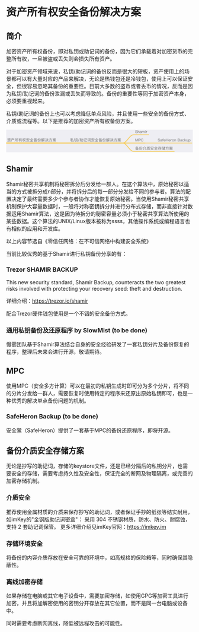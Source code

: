 # 资产所有权安全备份解决方案

## 简介
加密资产所有权备份，即对私钥或助记词的备份，因为它们承载着对加密货币的完整所有权，一旦被盗或丢失则会损失所有资产。

对于加密资产领域来说，私钥/助记词的备份反而是很大的短板，资产使用上的场景都可以有大量对应的产品来解决，无论是热钱包还是冷钱包，使用上可以保证安全，但很容易忽略其备份的重要性。目前大多数的盗币或者丢币的情况，反而是因为私钥/助记词的备份泄漏或丢失而导致的。备份的重要性等同于加密资产本身，必须要重视起来。

私钥/助记词的备份上也可以考虑降低单点风险，并且使用一些安全的备份方式、介质或流程等。以下是推荐的加密资产所有权备份方案。

![](images/Backup1.png)

## Shamir
Shamir秘密共享机制将秘密拆分后分发给一群人。在这个算法中，原始秘密以适当的方式被拆分成n部分，并将拆分后的每一部分分发给不同的参与者。算法的配置决定了最终需要多少个参与者协作才能恢复原始秘密。当使用Shamir秘密共享机制保护大容量数据时，一般将对称密钥拆分并进行分布式存储，而非直接针对数据运用Shamir算法，这是因为待拆分的秘密容量必须小于秘密共享算法所使用的某些数据。这个算法的UNIX/Linux版本被称为ssss，其他操作系统或编程语言也有相似的应用和开发库。

以上内容节选自《零信任网络：在不可信网络中构建安全系统》 

当前比较优秀的基于Shamir进行私钥备份分享的有：

### Trezor SHAMIR BACKUP
This new security standard, Shamir Backup, counteracts the two greatest risks involved with protecting your recovery seed: theft and destruction.

详细介绍：https://trezor.io/shamir

配合Trezor硬件钱包使用是一个不错的安全备份方式。

### 通用私钥备份及还原程序 by SlowMist (to be done)
慢雾团队基于Shamir算法结合自身的安全经验研发了一套私钥分片及备份恢复的程序，整理后未来会进行开源，敬请期待。

## MPC
使用MPC（安全多方计算）可以在最初的私钥生成时即可分为多个分片，将不同的分片分发给一群人，需要恢复时使用特定的程序来还原出原始私钥即可，也是一种优秀的解决单点备份问题的机制。

### SafeHeron Backup (to be done)
安全鹭（SafeHeron）提供了一套基于MPC的备份还原程序，即将开源。

## 备份介质安全存储方案
无论是抄写的助记词，存储的keystore文件，还是已经分隔后的私钥分片，也需要安全的存储，需要考虑持久性及安全性，保证完全的断网及物理隔离，或完善的加密存储机制。

### 介质安全
推荐使用金属材质的介质来保存抄写的助记词，或者保证手抄的纸张等结实耐用，如imKey的"金钢版助记词密盒"：
采用 304 不锈钢材质，防水、防火、耐腐蚀，支持 2 套助记词保管。
更多详细介绍见imKey官网：https://imkey.im

### 存储环境安全
将备份的内容介质存放在安全可靠的环境中，如高规格的保险箱等，同时确保其隐蔽性。

### 离线加密存储
如果存储在电脑或其它电子设备中，需要加密存储，如使用GPG等加密工具进行加密，并且将加解密使用的密钥分开存放在其它位置，而不是同一台电脑或设备中。

同时需要考虑断网离线，降低被远程攻击的可能性。
